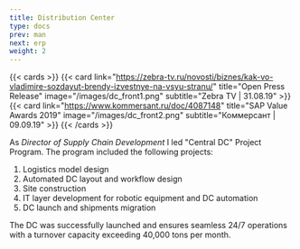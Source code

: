 ```yaml
---
title: Distribution Center
type: docs
prev: man
next: erp
weight: 2
---
```


{{< cards >}}
  {{< card link="https://zebra-tv.ru/novosti/biznes/kak-vo-vladimire-sozdayut-brendy-izvestnye-na-vsyu-stranu/" title="Open Press Release" image="/images/dc_front1.png" subtitle="Zebra TV | 31.08.19" >}}
  {{< card link="https://www.kommersant.ru/doc/4087148" title="SAP Value Awards 2019" image="/images/dc_front2.png" subtitle="Коммерсант | 09.09.19" >}}
{{< /cards >}}


As *Director of Supply Chain Development* I led "Central DC" Project Program. The program included the following projects:

1. Logistics model design
2. Automated DC layout and workflow design
3. Site construction
4. IT layer development for robotic equipment and DC automation
5. DC launch and shipments migration

The DC was successfully launched and ensures seamless 24/7 operations with a turnover capacity exceeding 40,000 tons per month.

